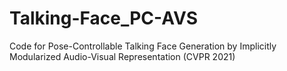 # Talking-Face_PC-AVS
Code for Pose-Controllable Talking Face Generation by Implicitly Modularized Audio-Visual Representation (CVPR 2021)
